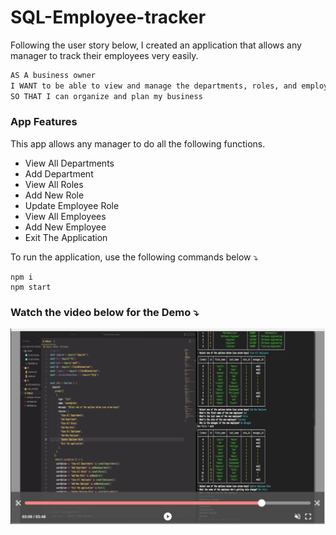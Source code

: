# SQL-Employee-tracker

Following the user story below, I created an application that allows any manager to track their employees very easily.

```md
AS A business owner
I WANT to be able to view and manage the departments, roles, and employees in my company
SO THAT I can organize and plan my business
```

### App Features

This app allows any manager to do all the following functions.

- View All Departments
- Add Department
- View All Roles
- Add New Role
- Update Employee Role
- View All Employees
- Add New Employee
- Exit The Application

To run the application, use the following commands below ⤵️

```
npm i
npm start
```

### Watch the video below for the Demo ⤵️

[![ScreenCast Video](./Assets/appImge3.png)](https://drive.google.com/file/d/1W7ziVVTdBCSILfB68pg5fqO6xzG7An1j/view "SQL Employee tracker")

